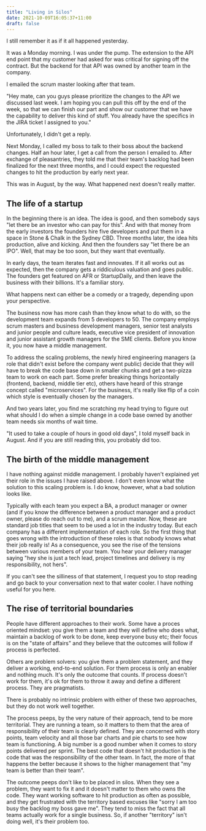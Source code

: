 ```yaml
---
title: "Living in Silos"
date: 2021-10-09T16:05:37+11:00
draft: false
---
```

I still remember it as if it all happened yesterday.

It was a Monday morning.  I was under the pump.  The extension to the API end point that my customer had asked for was critical for signing off the contract.  But the backend for that API was owned by another team in the company.

I emailed the scrum master looking after that team.

"Hey mate, can you guys please prioritize the changes to the API we discussed last week.  I am hoping you can pull this off by the end of the week, so that we can finish our part and show our customer that we have the capability to deliver this kind of stuff.  You already have the specifics in the JIRA ticket I assigned to you."

Unfortunately, I didn't get a reply.

Next Monday, I called my boss to talk to their boss about the backend changes.  Half an hour later, I get a call from the person I emailed to.  After exchange of pleasantries, they told me that their team's backlog had been finalized for the next three months, and I could expect the requested changes to hit the production by early next year.

This was in August, by the way.  What happened next doesn't really matter.

## The life of a startup

In the beginning there is an idea.  The idea is good, and then somebody says "let there be an investor who can pay for this".  And with that money from the early investors the founders hire five developers and put them in a space in Stone & Chalk in the Sydney CBD.  Three months later, the idea hits production, alive and kicking.  And then the founders say "let there be an IPO".  Well, that may be too soon, but they want that eventually.

In early days, the team iterates fast and innovates.  If it all works out as expected, then the company gets a riddiculous valuation and goes public.  The founders get featured on AFR or StartupDaily, and then leave the business with their billions.  It's a familiar story.

What happens next can either be a comedy or a tragedy, depending upon your perspective.

The business now has more cash than they know what to do with, so the development team expands from 5 developers to 50.  The company employs scrum masters and business development managers, senior test analysts and junior people and culture leads, executive vice president of innovation and junior assistant growth managers for the SME clients.  Before you know it, you now have a middle management.

To address the scaling problems, the newly hired engineering managers (a role that didn't exist before the company went public) decide that they will have to break the code base down in smaller chunks and get a two-pizza team to work on each part.  Some prefer breaking things horizontally (frontend, backend, middle tier etc), others have heard of this strange concept called "microservices".  For the business, it's really like flip of a coin which style is eventually chosen by the managers. 

And two years later, you find me scratching my head trying to figure out what should I do when a simple change in a code base owned by another team needs six months of wait time.  

"It used to take a couple of hours in good old days", I told myself back in August.  And if you are still reading this, you probably did too.

## The birth of the middle management

I have nothing against middle management.  I probably haven't explained yet their role in the issues I have raised above.  I don't even know what the solution to this scaling problem is.  I do know, however, what a bad solution looks like.

Typically with each team you expect a BA, a product manager or owner (and if you know the difference between a product manager and a product owner, please do reach out to me), and a scrum master.  Now, these are standard job titles that seem to be used a lot in the industry today.  But each company has a different implementation of each role.  So the first thing that goes wrong with the introduction of these roles is that nobody knows what their job really is!  As a consequence, you see the rise of the tensions between various members of your team.  You hear your delivery manager saying "hey she is just a tech lead, project timelines and delivery is my responsibility, not hers".

If you can't see the silliness of that statement, I request you to stop reading and go back to your conversation next to that water cooler.  I have nothing useful for you here.

## The rise of territorial boundaries

People have different approaches to their work.   Some have a proces oriented mindset: you give them a team and they will define who does what, maintain a backlog of work to be done, keep everyone busy etc; their focus is on the "state of affairs" and they believe that the outcomes will follow if process is perfected.  

Others are problem solvers: you give them a problem statement, and they deliver a working, end-to-end solution.  For them process is only an enabler and nothing much.  It's only the outcome that counts.  If process doesn't work for them, it's ok for them to throw it away and define a different process.  They are pragmatists. 

There is probably no intrinsic problem with either of these two approaches, but they do not work well together.

The process peeps, by the very nature of their approach, tend to be more territorial.  They are running a team, so it matters to them that the area of responsibility of their team is clearly defined.  They are concerned with story points, team velocity and all those bar charts and pie charts to see how team is functioning.  A big number is a good number when it comes to story points delivered per sprint.  The best code that doesn't hit production is the code that was the responsibility of the other team.  In fact, the more of that happens the better because it shows to the higher management that "my team is better than their team".

The outcome peeps don't like to be placed in silos.  When they see a problem, they want to fix it and it doesn't matter to them who owns the code.  They want working software to hit production as often as possible, and they get frustrated with the territory based excuses like "sorry I am too busy the backlog my boss gave me".  They tend to miss the fact that all teams actually work for a single business.  So, if another "territory" isn't doing well, it's their problem too.










